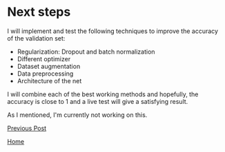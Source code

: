 # Next steps

I will implement and test the following techniques to improve the accuracy of the validation set:

* Regularization: Dropout and batch normalization
* Different optimizer 
* Dataset augmentation
* Data preprocessing
* Architecture of the net 


I will combine each of the best working methods and hopefully, the accuracy is close to 1 and a live test will give a satisfying result. 

As I mentioned, I'm currently not working on this. 


[Previous Post](https://felix-ha.github.io/2018/12/02/first_data_set)

[Home](https://felix-ha.github.io)
